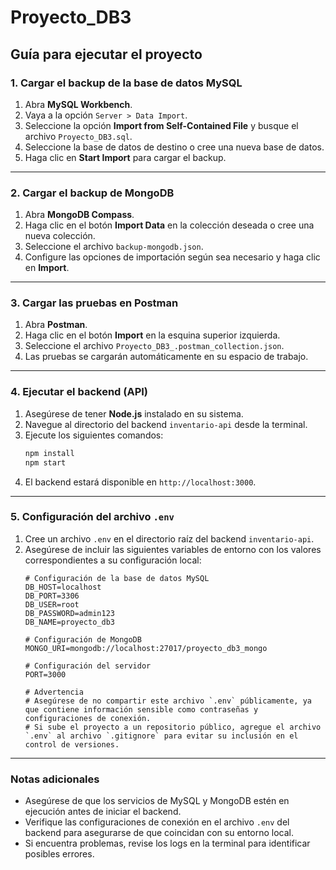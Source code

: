 # Proyecto_DB3
## Guía para ejecutar el proyecto

### 1. Cargar el backup de la base de datos MySQL
1. Abra **MySQL Workbench**.
2. Vaya a la opción `Server > Data Import`.
3. Seleccione la opción **Import from Self-Contained File** y busque el archivo `Proyecto_DB3.sql`.
4. Seleccione la base de datos de destino o cree una nueva base de datos.
5. Haga clic en **Start Import** para cargar el backup.

---

### 2. Cargar el backup de MongoDB
1. Abra **MongoDB Compass**.
2. Haga clic en el botón **Import Data** en la colección deseada o cree una nueva colección.
3. Seleccione el archivo `backup-mongodb.json`.
4. Configure las opciones de importación según sea necesario y haga clic en **Import**.

---

### 3. Cargar las pruebas en Postman
1. Abra **Postman**.
2. Haga clic en el botón **Import** en la esquina superior izquierda.
3. Seleccione el archivo `Proyecto_DB3_.postman_collection.json`.
4. Las pruebas se cargarán automáticamente en su espacio de trabajo.

---

### 4. Ejecutar el backend (API)
1. Asegúrese de tener **Node.js** instalado en su sistema.
2. Navegue al directorio del backend `inventario-api` desde la terminal.
3. Ejecute los siguientes comandos:
    ```bash
    npm install
    npm start
    ```
4. El backend estará disponible en `http://localhost:3000`.

---

### 5. Configuración del archivo `.env`
1. Cree un archivo `.env` en el directorio raíz del backend `inventario-api`.
2. Asegúrese de incluir las siguientes variables de entorno con los valores correspondientes a su configuración local:
    ```plaintext
    # Configuración de la base de datos MySQL
    DB_HOST=localhost
    DB_PORT=3306
    DB_USER=root
    DB_PASSWORD=admin123
    DB_NAME=proyecto_db3

    # Configuración de MongoDB
    MONGO_URI=mongodb://localhost:27017/proyecto_db3_mongo

    # Configuración del servidor
    PORT=3000

    # Advertencia
    # Asegúrese de no compartir este archivo `.env` públicamente, ya que contiene información sensible como contraseñas y configuraciones de conexión.
    # Si sube el proyecto a un repositorio público, agregue el archivo `.env` al archivo `.gitignore` para evitar su inclusión en el control de versiones.
    ```

---

### Notas adicionales
- Asegúrese de que los servicios de MySQL y MongoDB estén en ejecución antes de iniciar el backend.
- Verifique las configuraciones de conexión en el archivo `.env` del backend para asegurarse de que coincidan con su entorno local.
- Si encuentra problemas, revise los logs en la terminal para identificar posibles errores.
